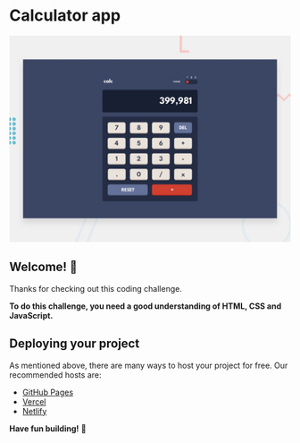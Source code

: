 # Calculator app

![Design preview for the Calculator app coding challenge](./design/desktop-preview.jpg)

## Welcome! 👋

Thanks for checking out this coding challenge.

**To do this challenge, you need a good understanding of HTML, CSS and JavaScript.**

## Deploying your project

As mentioned above, there are many ways to host your project for free. Our recommended hosts are:

- [GitHub Pages](https://pages.github.com/)
- [Vercel](https://vercel.com/)
- [Netlify](https://www.netlify.com/)


**Have fun building!** 🚀
